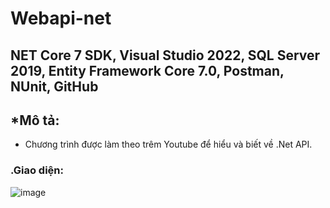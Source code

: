 # Webapi-net
## NET Core 7 SDK, Visual Studio 2022, SQL Server 2019, Entity Framework Core 7.0, Postman, NUnit, GitHub

## *Mô tả: 
- Chương trình được làm theo trêm Youtube để hiểu và biết về .Net API.
### .Giao diện:
![image](https://github.com/Tran-Thanh-Nam/freecousre-webapi-net/assets/101527833/72cbae24-dc98-44fc-a8b8-af0a8db1b0aa)
